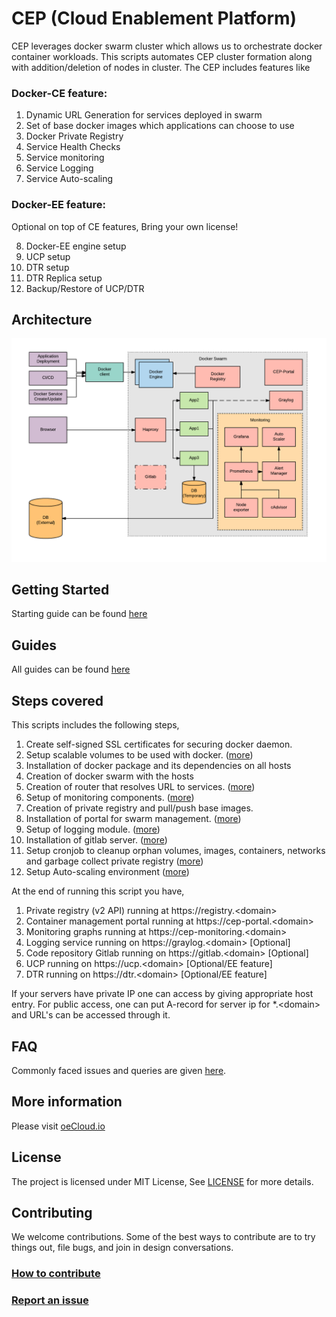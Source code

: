 # CEP (Cloud Enablement Platform)
CEP leverages docker swarm cluster which allows us to orchestrate docker container workloads. This scripts automates CEP cluster formation along with addition/deletion of nodes in cluster. The CEP includes features like

### Docker-CE feature:
1. Dynamic URL Generation for services deployed in swarm 
2. Set of base docker images which applications can choose to use 
3. Docker Private Registry 
4. Service Health Checks 
5. Service monitoring
6. Service Logging
7. Service Auto-scaling

### Docker-EE feature:
Optional on top of CE features, Bring your own license!

8.  Docker-EE engine setup
9.  UCP setup
10. DTR setup
11. DTR Replica setup
12. Backup/Restore of UCP/DTR
 
## Architecture

![CEP Architecture](./docs/CEP-Architecture.png)

## Getting Started 
Starting guide can be found [here](./docs/GettingStarted.md)

## Guides
All guides can be found [here](https://www.oecloud.io/guides)

## Steps covered
This scripts includes the following steps,

1.  Create self-signed SSL certificates for securing docker daemon. 
2.  Setup scalable volumes to be used with docker. ([more](./docs/docker_storage.md))
3.  Installation of docker package and its dependencies on all hosts
4.  Creation of docker swarm with the hosts 
5.  Creation of router that resolves URL to services. ([more](https://github.com/docker/dockercloud-haproxy))
6.  Setup of monitoring components. ([more](./docs/monitoring.md))
7.  Creation of private registry and pull/push base images.
8.  Installation of portal for swarm management. ([more](https://github.com/portainer/portainer))
9.  Setup of logging module. ([more](https://github.com/Graylog2/graylog2-server))
10. Installation of gitlab server. ([more](https://about.gitlab.com/features/))
11. Setup cronjob to cleanup orphan volumes, images, containers, networks and garbage collect private registry ([more](./docs/Cleanup_cronjob.md))
12. Setup Auto-scaling environment ([more](https://github.com/EdgeVerve/cep-auto-scaler))

At the end of running this script you have,
1. Private registry (v2 API) running at https://registry.<domain\>
2. Container management portal running at https://cep-portal.<domain\>
3. Monitoring graphs running at https://cep-monitoring.<domain\>
4. Logging service running on https://graylog.<domain\> [Optional]
5. Code repository Gitlab running on https://gitlab.<domain\> [Optional]
6. UCP running on https://ucp.<domain\> [Optional/EE feature]
7. DTR running on https://dtr.<domain\> [Optional/EE feature]

If your servers have private IP one can access by giving appropriate host entry. For public access, one can
put A-record for server ip for *.<domain\> and URL's can be accessed through it. 

## FAQ
Commonly faced issues and queries are given [here](./docs/faq.md).

## More information
Please visit [oeCloud.io](https://www.oecloud.io)

## License
The project is licensed under MIT License, See [LICENSE](./LICENSE) for more details.

## Contributing
We welcome contributions. Some of the best ways to contribute are to try things out, file bugs, and join in design conversations. 

### [How to contribute](./CONTRIBUTION.md)

### [Report an issue](https://github.com/EdgeVerve/cep-provision/issues)